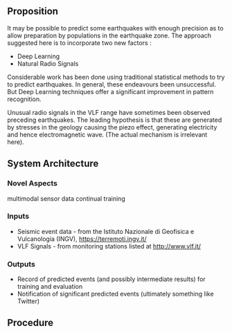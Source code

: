 
## Proposition

It may be possible to predict some earthquakes with enough precision as to allow preparation by populations in the earthquake zone. The approach suggested here is to incorporate two new factors :

* Deep Learning
* Natural Radio Signals

Considerable work has been done using traditional statistical methods to try to predict earthquakes. In general, these endeavours been unsuccessful. But Deep Learning techniques offer a significant improvement in pattern recognition.

Unusual radio signals in the VLF range have sometimes been observed preceding earthquakes. The leading hypothesis is that these are generated by stresses in the geology causing the piezo effect, generating electricity and hence electromagnetic wave. (The actual mechanism is irrelevant here).

## System Architecture

### Novel Aspects

multimodal sensor data
continual training

### Inputs

* Seismic event data - from the Istituto Nazionale di Geofisica e Vulcanologia (INGV), https://terremoti.ingv.it/
* VLF Signals - from monitoring stations listed at http://www.vlf.it/

### Outputs

* Record of predicted events (and possibly intermediate results) for training and evaluation
* Notification of significant predicted events (ultimately something like Twitter) 



## Procedure

